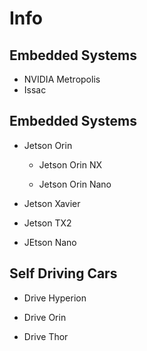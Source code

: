 # Info 

## Embedded Systems
- NVIDIA Metropolis
- Issac

## Embedded Systems

- Jetson Orin

    - Jetson Orin NX
 
    - Jetson Orin Nano

- Jetson Xavier

- Jetson TX2

- JEtson Nano

## Self Driving Cars

- Drive Hyperion

- Drive Orin

- Drive Thor
